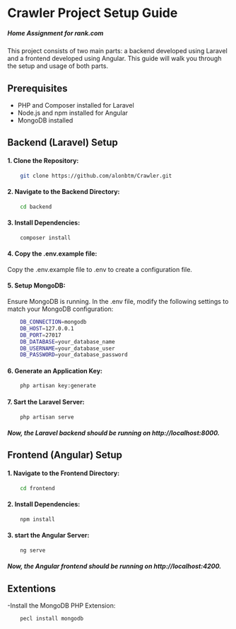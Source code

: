 # Crawler Project Setup Guide

##### Home Assignment for rank.com

This project consists of two main parts: a backend developed using Laravel and a frontend developed using Angular. This guide will walk you through the setup and usage of both parts.

## Prerequisites
- PHP and Composer installed for Laravel
- Node.js and npm installed for Angular
- MongoDB installed

## Backend (Laravel) Setup
#### 1. Clone the Repository:


```sh
    git clone https://github.com/alonbtm/Crawler.git
```

#### 2. Navigate to the Backend Directory:
```sh
    cd backend

```

#### 3. Install Dependencies:
```sh
    composer install
```

#### 4. Copy the .env.example file:
Copy the .env.example file to .env to create a configuration file.

#### 5. Setup MongoDB:
Ensure MongoDB is running. In the .env file, modify the following settings to match your MongoDB configuration:
```sh
    DB_CONNECTION=mongodb
    DB_HOST=127.0.0.1
    DB_PORT=27017
    DB_DATABASE=your_database_name
    DB_USERNAME=your_database_user
    DB_PASSWORD=your_database_password
```
#### 6. Generate an Application Key:
```sh
    php artisan key:generate
```
#### 7. Sart the Laravel Server:
```sh
    php artisan serve
```

##### Now, the Laravel backend should be running on http://localhost:8000.


## Frontend (Angular) Setup



#### 1. Navigate to the Frontend Directory:
```sh
    cd frontend
```
#### 2. Install Dependencies:
```sh
    npm install
```

#### 3. start the Angular Server:
```sh
    ng serve
```

##### Now, the Angular frontend should be running on http://localhost:4200.


## Extentions

-Install the MongoDB PHP Extension:
```sh
    pecl install mongodb
```




